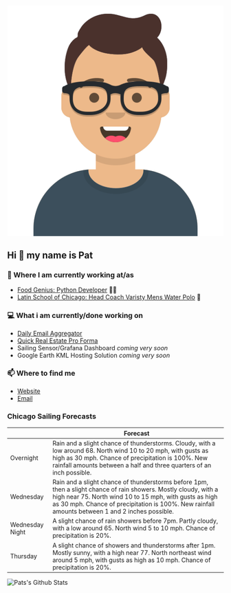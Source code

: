 [![Social banner for p-j-falconer](https://raw.githubusercontent.com/P-J-FALCONER/P-J-FALCONER/master/assets/avataaars.svg)](https://patfalconer.com/)
## Hi :wave: my name is Pat

### 💼 Where I am currently working at/as
- [Food Genius: Python Developer](https://getfoodgenius.com/) 🍔🐍
- [Latin School of Chicago: Head Coach Varisty Mens Water Polo](https://www.latinschool.org/) 🤽


### 💻 What i am currently/done working on
 - [Daily Email Aggregator](https://github.com/P-J-FALCONER/dott_daily_mail)
 - [Quick Real Estate Pro Forma](https://github.com/P-J-FALCONER/henry)
 - Sailing Sensor/Grafana Dashboard *coming very soon*
 - Google Earth KML Hosting Solution *coming very soon*

### 📫 Where to find me
 - [Website](https://patfalconer.com/)
 - [Email](mailto:patrick.j.falconer@gmail.com)


### Chicago Sailing Forecasts
|   | Forecast  |
|---|---|
| Overnight | Rain and a slight chance of thunderstorms. Cloudy, with a low around 68. North wind 10 to 20 mph, with gusts as high as 30 mph. Chance of precipitation is 100%. New rainfall amounts between a half and three quarters of an inch possible. |
| Wednesday | Rain and a slight chance of thunderstorms before 1pm, then a slight chance of rain showers. Mostly cloudy, with a high near 75. North wind 10 to 15 mph, with gusts as high as 30 mph. Chance of precipitation is 100%. New rainfall amounts between 1 and 2 inches possible. |
| Wednesday Night | A slight chance of rain showers before 7pm. Partly cloudy, with a low around 65. North wind 5 to 10 mph. Chance of precipitation is 20%. |
| Thursday | A slight chance of showers and thunderstorms after 1pm. Mostly sunny, with a high near 77. North northeast wind around 5 mph, with gusts as high as 10 mph. Chance of precipitation is 20%. |

![Pats's Github Stats](https://github-readme-stats.vercel.app/api?username=p-j-falconer&show_icons=true&theme=radical)
